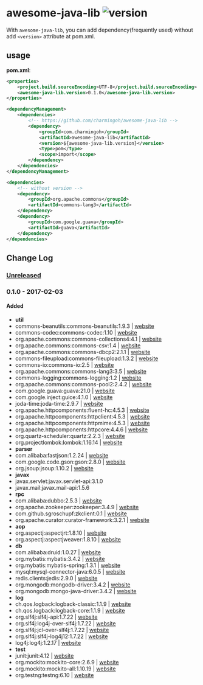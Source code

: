 # awesome-java-lib ![version](https://img.shields.io/badge/version-0.1.0-blue.svg)

With `awesome-java-lib`, you can add dependency(frequently used) without add `<version>` attribute at pom.xml.

## usage

**pom.xml**:

```xml
<properties>
    <project.build.sourceEncoding>UTF-8</project.build.sourceEncoding>
    <awesome-java-lib.version>0.1.0</awesome-java-lib.version>
</properties>

<dependencyManagement>
    <dependencies>
        <!-- https://github.com/charmingoh/awesome-java-lib -->
        <dependency>
            <groupId>com.charmingoh</groupId>
            <artifactId>awesome-java-lib</artifactId>
            <version>${awesome-java-lib.version}</version>
            <type>pom</type>
            <scope>import</scope>
        </dependency>
    </dependencies>
</dependencyManagement>

<dependencies>
    <!-- without version -->
    <dependency>
        <groupId>org.apache.commons</groupId>
        <artifactId>commons-lang3</artifactId>
    </dependency>
    <dependency>
        <groupId>com.google.guava</groupId>
        <artifactId>guava</artifactId>
    </dependency>
</dependencies>
```

## Change Log

### [Unreleased]

### 0.1.0 - 2017-02-03
#### Added
- **util**
- commons-beanutils:commons-beanutils:1.9.3 | [website](http://commons.apache.org/proper/commons-beanutils/)
- commons-codec:commons-codec:1.10 | [website](http://commons.apache.org/proper/commons-codec/)
- org.apache.commons:commons-collections4:4.1 | [website](http://commons.apache.org/proper/commons-collections/)
- org.apache.commons:commons-csv:1.4 | [website](http://commons.apache.org/proper/commons-csv/)
- org.apache.commons:commons-dbcp2:2.1.1 | [website](http://commons.apache.org/proper/commons-dbcp/)
- commons-fileupload:commons-fileupload:1.3.2 | [website](http://commons.apache.org/proper/commons-fileupload/)
- commons-io:commons-io:2.5 | [website](http://commons.apache.org/proper/commons-io/)
- org.apache.commons:commons-lang3:3.5 | [website](http://commons.apache.org/proper/commons-lang/)
- commons-logging:commons-logging:1.2 | [website](http://commons.apache.org/proper/commons-logging/)
- org.apache.commons:commons-pool2:2.4.2 | [website](http://commons.apache.org/proper/commons-pool/)
- com.google.guava:guava:21.0 | [website](https://github.com/google/guava)
- com.google.inject:guice:4.1.0 | [website](https://github.com/google/guice)
- joda-time:joda-time:2.9.7 | [website](https://github.com/JodaOrg/joda-time)
- org.apache.httpcomponents:fluent-hc:4.5.3 | [website](https://hc.apache.org/)
- org.apache.httpcomponents:httpclient:4.5.3 | [website](https://hc.apache.org/)
- org.apache.httpcomponents:httpmime:4.5.3 | [website](https://hc.apache.org/)
- org.apache.httpcomponents:httpcore:4.4.6 | [website](https://hc.apache.org/)
- org.quartz-scheduler:quartz:2.2.3 | [website](https://github.com/quartz-scheduler/quartz)
- org.projectlombok:lombok:1.16.14 | [website](https://github.com/rzwitserloot/lombok)
- **parser**
- com.alibaba:fastjson:1.2.24 | [website](https://github.com/alibaba/fastjson)
- com.google.code.gson:gson:2.8.0 | [website](https://github.com/google/gson)
- org.jsoup:jsoup:1.10.2 | [website](https://github.com/jhy/jsoup)
- **javax**
- javax.servlet:javax.servlet-api:3.1.0
- javax.mail:javax.mail-api:1.5.6
- **rpc**
- com.alibaba:dubbo:2.5.3 | [website](https://github.com/alibaba/dubbo)
- org.apache.zookeeper:zookeeper:3.4.9 | [website](https://zookeeper.apache.org/)
- com.github.sgroschupf:zkclient:0.1 | [website](https://github.com/sgroschupf/zkclient)
- org.apache.curator:curator-framework:3.2.1 | [website](http://curator.apache.org/)
- **aop**
- org.aspectj:aspectjrt:1.8.10 | [website](http://www.eclipse.org/aspectj/)
- org.aspectj:aspectjweaver:1.8.10 | [website](http://www.eclipse.org/aspectj/)
- **db**
- com.alibaba:druid:1.0.27 | [website](https://github.com/alibaba/druid)
- org.mybatis:mybatis:3.4.2 | [website](https://github.com/mybatis/mybatis-3)
- org.mybatis:mybatis-spring:1.3.1 | [website](https://github.com/mybatis/spring)
- mysql:mysql-connector-java:6.0.5 | [website](https://github.com/mysql/mysql-connector-j)
- redis.clients:jedis:2.9.0 | [website](https://github.com/xetorthio/jedis)
- org.mongodb:mongodb-driver:3.4.2 | [website](https://docs.mongodb.com/ecosystem/drivers/java/)
- org.mongodb:mongo-java-driver:3.4.2 | [website](https://docs.mongodb.com/ecosystem/drivers/java/)
- **log**
- ch.qos.logback:logback-classic:1.1.9 | [website](https://logback.qos.ch/)
- ch.qos.logback:logback-core:1.1.9 | [website](https://logback.qos.ch/)
- org.slf4j:slf4j-api:1.7.22 | [website](https://www.slf4j.org/)
- org.slf4j:log4j-over-slf4j:1.7.22 | [website](https://www.slf4j.org/)
- org.slf4j:jcl-over-slf4j:1.7.22 | [website](https://www.slf4j.org/)
- org.slf4j:slf4j-log4j12:1.7.22 | [website](https://www.slf4j.org/)
- log4j:log4j:1.2.17 | [website](https://logging.apache.org/log4j/1.2/)
- **test**
- junit:junit:4.12 | [website](https://github.com/junit-team/junit4)
- org.mockito:mockito-core:2.6.9 | [website](https://github.com/mockito/mockito)
- org.mockito:mockito-all:1.10.19 | [website](https://github.com/mockito/mockito)
- org.testng:testng:6.10 | [website](https://github.com/cbeust/testng)

[Unreleased]: https://github.com/charmingoh/awesome-java-lib/compare/v0.1.0...HEAD
[0.1.1]: https://github.com/charmingoh/awesome-java-lib/compare/v0.1.0...v0.1.1
